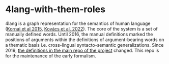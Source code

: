 # 4lang-with-them-roles

4lang is a graph representation for the semantics of human language ([Kornai et
al 2015](https://hlt.bme.hu/hu/publ/Kornai_2015a), [Kovács et al.
2022](https://hlt.bme.hu/en/publ/Kovacs_2022b)). The core of the system is a
set of manually defined words. Until 2016, the manual definitions marked the
positions of arguments within the definitions of argument-bearing words on a
thematic basis i.e. cross-lingual syntacto-semantic generalizations. Since
2019, [the definitions in the main repo of the
project](https://github.com/kornai/4lang/blob/master/4lang) changed. This repo
is for the maintenance of the early formalism.
